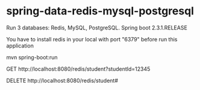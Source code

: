 

# spring-data-redis-mysql-postgresql


Run 3 databases: Redis, MySQL, PostgreSQL.
Spring boot 2.3.1.RELEASE


You have to install redis in your local with port "6379" before run this application

mvn spring-boot:run

GET http://localhost:8080/redis/student?studentId=12345

DELETE http://localhost:8080/redis/student#



